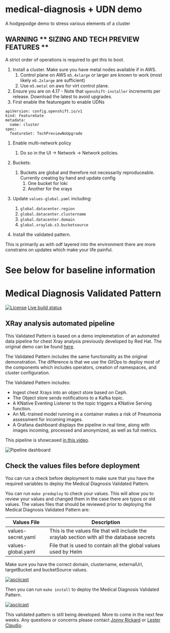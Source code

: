 # medical-diagnosis + UDN demo
A hodgepodge demo to stress various elements of a cluster

## WARNING ** SIZING AND TECH PREVIEW FEATURES **
A strict order of operations is required to get this to boot.
  
1. Install a cluster. Make sure you have metal nodes available if in AWS.
   1. Control plane on AWS `m5.4xlarge` or larger are known to work (most likely `m5.2xlarge` are sufficient)
   2. Use `m5.metal` on aws for virt control plane.
2. Ensure you are on 4.17 - Note that `openshift-installer` increments per release. Download the latest to avoid upgrades.
3. First enable the featuregate to enable UDNs
  ```
  apiVersion: config.openshift.io/v1
  kind: FeatureGate
  metadata:
    name: cluster
  spec:
    featureSet: TechPreviewNoUpgrade
  ```
1. Enable multi-network policy 
   1. Do so in the UI -> Network -> Network policies.

2. Buckets: 
   1. Buckets are global and therefore not necessarily reproduceable. Currently creating by hand and update config
      1. One bucket for loki
      2. Another for the xrays
3. Update `values-global.yaml` including:
   1. `global.datacenter.region`
   2. `global.datacenter.clustername`
   3. `global.datacenter.domain`
   4. `global.xraylab.s3.bucketsource`

4. Install the validated pattern.

This is primarily as with odf layered into the environment there are more constrains on updates which make your life painful.








# See below for baseline information

# Medical Diagnosis Validated Pattern

[![License](https://img.shields.io/badge/License-Apache%202.0-blue.svg)](https://opensource.org/licenses/Apache-2.0)
[Live build status](https://validatedpatterns.io/ci/?pattern=medicaldiag)

## XRay analysis automated pipeline

This Validated Pattern is based on a demo implemetation of an automated data pipeline for chest Xray
analysis previously developed by Red Hat.  The original demo can be found [here](https://github.com/red-hat-data-services/jumpstart-library]).

The Validated Pattern includes the same functionality as the original demonstration.  The difference is
that we use the *GitOps* to deploy most of the components which includes operators, creation of namespaces,
and cluster configuration.

The Validated Pattern includes:

* Ingest chest Xrays into an object store based on Ceph.
* The Object store sends notifications to a Kafka topic.
* A KNative Eventing Listener to the topic triggers a KNative Serving function.
* An ML-trained model running in a container makes a risk of Pneumonia assessment for incoming images.
* A Grafana dashboard displays the pipeline in real time, along with images incoming, processed and anonymized, as well as full metrics.

This pipeline is showcased [in this video](https://www.youtube.com/watch?v=zja83FVsm14).

![Pipeline dashboard](doc/dashboard.png)

## Check the values files before deployment

You can run a check before deployment to make sure that you have the required variables to deploy the
Medical Diagnosis Validated Pattern.

You can run `make predeploy` to check your values. This will allow you to review your values and changed them in
the case there are typos or old values.  The values files that should be reviewed prior to deploying the
Medical Diagnosis Validated Pattern are:

| Values File | Description |
| ----------- | ----------- |
| values-secret.yaml | This is the values file that will include the xraylab section with all the database secrets |
| values-global.yaml | File that is used to contain all the global values used by Helm |

Make sure you have the correct domain, clustername, externalUrl, targetBucket and bucketSource values.

[![asciicast](https://github.com/claudiol/medical-diagnosis/blob/claudiol-xray-deployment/doc/predeploy.svg)](https://github.com/claudiol/medical-diagnosis/blob/claudiol-xray-deployment/doc/predeploy.svg)

Then you can run `make install` to deploy the Medical Diagnosis Validated Pattern.

[![asciicast](https://github.com/claudiol/medical-diagnosis/blob/claudiol-xray-deployment/doc/xray-deployment.svg)](https://github.com/claudiol/medical-diagnosis/blob/claudiol-xray-deployment/doc/xray-deployment.svg)

This validated pattern is still being developed.  More to come in the next few weeks. Any questions or concerns
please contact [Jonny Rickard](jrickard@redhat.com) or [Lester Claudio](claudiol@redhat.com).
